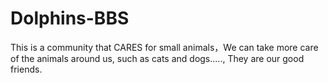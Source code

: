 # Dolphins-BBS
This is a community that CARES for small animals，We can take more care of the animals around us, such as cats and dogs.....,
They are our good friends.
